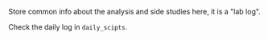 Store common info about the analysis and side studies here, it is a "lab log".

Check the daily log in `daily_scipts`.


